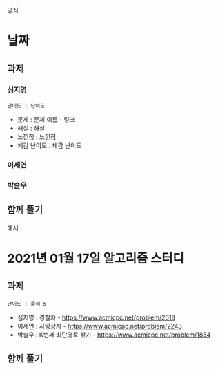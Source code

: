 양식
# 날짜
## 과제
### 심지영
`난이도 : 난이도`
- 문제 : 문제 이름 - 링크
- 해설 : 해설
- 느낀점 : 느낀점
- 체감 난이도 : 체감 난이도
### 이세연
### 박슬우
## 함께 풀기

예시
# 2021년 01월 17일 알고리즘 스터디

## 과제
`난이도 : 플래 5`

- 심지영 : 경찰차 - https://www.acmicpc.net/problem/2618
- 이세연 : 사탕상자 - https://www.acmicpc.net/problem/2243
- 박슬우 : K번째 최단경로 찾기 - https://www.acmicpc.net/problem/1854

## 함께 풀기

